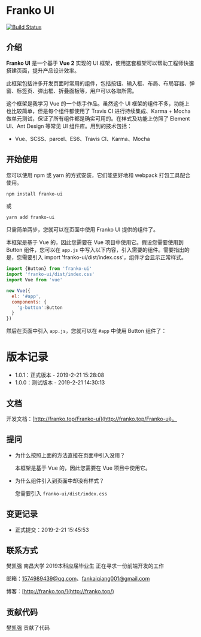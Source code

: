 # Franko UI
[![Build Status](https://www.travis-ci.org/FanKaiqiang/Franko-ui.svg?branch=master)](https://www.travis-ci.org/FanKaiqiang/Franko-ui)

## 介绍
**Franko UI** 是一个基于 **Vue 2** 实现的 UI 框架，使用这套框架可以帮助工程师快速搭建页面，提升产品设计效率。

此框架包括许多开发页面时常用的组件，包括按钮、输入框、布局、布局容器、弹窗、标签页、弹出框、折叠面板等，用户可以各取所需。

这个框架是我学习 Vue 的一个练手作品。虽然这个 UI 框架的组件不多，功能上也比较简单，但是每个组件都使用了 Travis CI 进行持续集成、Karma + Mocha 做单元测试，保证了所有组件都是确实可用的。在样式及功能上仿照了 Element UI、Ant Design 等常见 UI 组件库。用到的技术包括：

* Vue、SCSS、parcel、ES6、Travis CI、Karma、Mocha

## 开始使用
您可以使用 npm 或 yarn 的方式安装，它们能更好地和 webpack 打包工具配合使用。
``` bash
npm install franko-ui
```
或
``` bash
yarn add franko-ui
```

只需简单两步，您就可以在页面中使用 Franko UI 提供的组件了。

本框架是基于 Vue 的，因此您需要在 Vue 项目中使用它。假设您需要使用到 Button 组件，您可以在 `app.js` 中写入以下内容，引入需要的组件。需要指出的是，您需要引入 import 'franko-ui/dist/index.css'，组件才会显示正常样式。
``` js
import {Button} from 'franko-ui'
import 'franko-ui/dist/index.css'
import Vue from 'vue'

new Vue({
  el: '#app',
  components: {
    'g-button':Button
  }
})
```
然后在页面中引入 `app.js`，您就可以在 `#app` 中使用 Button 组件了：

# 版本记录
* 1.0.1：正式版本 - 2019-2-21 15:28:08
* 1.0.0：测试版本 - 2019-2-21 14:30:13
## 文档
开发文档：[http://franko.top/Franko-ui](http://franko.top/Franko-ui)。

## 提问
* 为什么按照上面的方法直接在页面中引入没用？

    本框架是基于 Vue 的，因此您需要在 Vue 项目中使用它。

* 为什么组件引入到页面中却没有样式？

    您需要引入 `franko-ui/dist/index.css`

## 变更记录
* 正式提交：2019-2-21 15:45:53

## 联系方式
樊凯强 南昌大学 2019本科应届毕业生 正在寻求一份前端开发的工作

邮箱：1574989439@qq.com、fankaiqiang001@gmail.com

博客：[http://franko.top/](http://franko.top/)

## 贡献代码
[樊凯强](https://github.com/FanKaiqiang) 贡献了代码